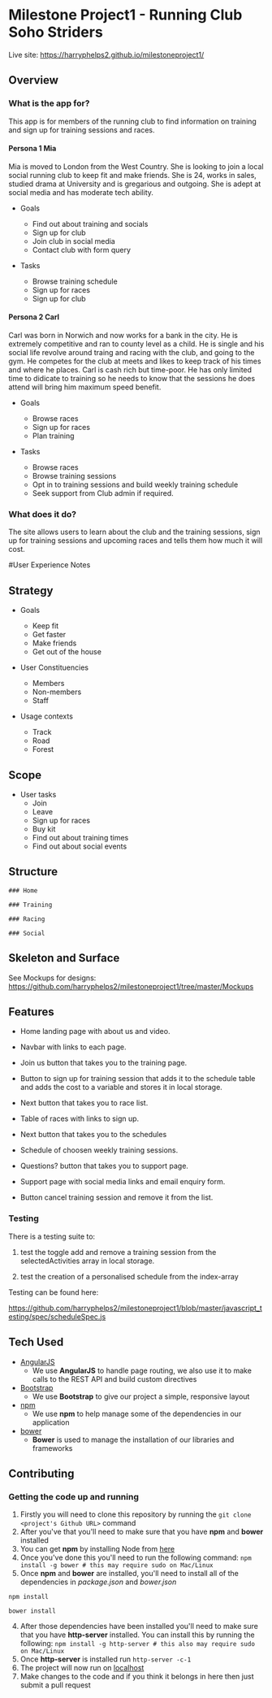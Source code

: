 # Milestone Project1 - Running Club Soho Striders

Live site: https://harryphelps2.github.io/milestoneproject1/

## Overview

### What is the app for?

This app is for members of the running club to find information on training and sign up for training sessions and races.

#### Persona 1 Mia

Mia is moved to London from the West Country. She is looking to join a local social running club to keep fit and make friends. She is 24, works in sales, studied drama at University and is gregarious and outgoing. She is adept at social media and has moderate tech ability.

- Goals
	- Find out about training and socials
	- Sign up for club
	- Join club in social media
	- Contact club with form query

- Tasks
	- Browse training schedule
	- Sign up for races
	- Sign up for club

#### Persona 2 Carl

Carl was born in Norwich and now works for a bank in the city. He is extremely competitive and ran to county level as a child. He is single and his social life revolve around traing and racing with the club, and going to the gym. He competes for the club at meets and likes to keep track of his times and where he places. Carl is cash rich but time-poor. He has only limited time to didicate to training so he needs to know that the sessions he does attend will bring him maximum speed benefit.

- Goals
	- Browse races
	- Sign up for races
	- Plan training

- Tasks
	- Browse races
	- Browse training sessions
	- Opt in to training sessions and build weekly training schedule
	- Seek support from Club admin if required.

### What does it do?

The site allows users to learn about the club and the training sessions, sign up for training sessions and upcoming races and tells them how much it will cost. 

#User Experience Notes

## Strategy

- Goals
	- Keep fit
	- Get faster
	- Make friends
	- Get out of the house

- User Constituencies
	- Members
	- Non-members
	- Staff

- Usage contexts
	- Track
	- Road
	- Forest

## Scope
- User tasks
	- Join
	- Leave
	- Sign up for races
	- Buy kit
	- Find out about training times
	- Find out about social events

## Structure
 	### Home
		
	### Training

	### Racing

	### Social

## Skeleton and Surface

See Mockups for designs:
https://github.com/harryphelps2/milestoneproject1/tree/master/Mockups

## Features

- Home landing page with about us and video.
- Navbar with links to each page.

- Join us button that takes you to the training page.

- Button to sign up for training session that adds it to the schedule table and adds the cost to a variable and stores it in local storage.

- Next button that takes you to race list.

- Table of races with links to sign up.
- Next button that takes you to the schedules

- Schedule of choosen weekly training sessions.
- Questions? button that takes you to support page.

- Support page with social media links and email enquiry form.
- Button cancel training session and remove it from the list.

### Testing

There is a testing suite to:

1. test the toggle add and remove a training session from the selectedActivities array in local storage.

2. test the creation of a personalised schedule from the index-array

Testing can be found here:

https://github.com/harryphelps2/milestoneproject1/blob/master/javascript_testing/spec/scheduleSpec.js


## Tech Used

- [AngularJS](https://angularjs.org/)
    - We use **AngularJS** to handle page routing, we also use it to make calls to the REST API and build custom directives
- [Bootstrap](http://getbootstrap.com/)
    - We use **Bootstrap** to give our project a simple, responsive layout
- [npm](https://www.npmjs.com/)
    - We use **npm** to help manage some of the dependencies in our application
- [bower](https://bower.io/)
    - **Bower** is used to manage the installation of our libraries and frameworks

## Contributing
 
### Getting the code up and running

1. Firstly you will need to clone this repository by running the ```git clone <project's Github URL>``` command
2. After you've that you'll need to make sure that you have **npm** and **bower** installed
  1. You can get **npm** by installing Node from [here](https://nodejs.org/en/)
  2. Once you've done this you'll need to run the following command:
     `npm install -g bower # this may require sudo on Mac/Linux`
3. Once **npm** and **bower** are installed, you'll need to install all of the dependencies in *package.json* and *bower.json*
  ```
  npm install
 
  bower install
  ```
4. After those dependencies have been installed you'll need to make sure that you have **http-server** installed. You can install this by running the following: ```npm install -g http-server # this also may require sudo on Mac/Linux```
5. Once **http-server** is installed run ```http-server -c-1```
6. The project will now run on [localhost](http://127.0.0.1:8080)
7. Make changes to the code and if you think it belongs in here then just submit a pull request

